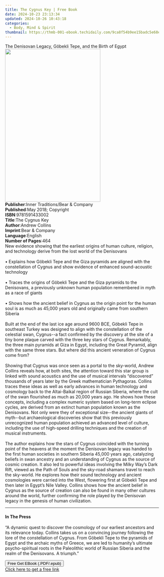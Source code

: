 ```yaml
---
title: The Cygnus Key | Free Book
date: 2024-10-23 23:13:34
updated: 2024-10-26 10:43:18
categories:
  - Body, Mind & Spirit
thumbnail: https://thmb-001-ebook.techidaily.com/9ca8f54b9ee15badc5e68ef882fca80498fb95a8e2f661448c0defc7a3e9a00a.jpg
---
```

<main id="book-container">
  <div class="flex flex-col">
    <div class="book-brief flex-1 py-6 px-4 sm:p-6 md:py-10 md:px-8">
      <!-- brief-->
      <div class="book-brief-main">
        The Denisovan Legacy, Göbekli Tepe, and the Birth of Egypt
      </div>
    </div>
    <div
      class="book-meta-info flex-1 grid gap-4 col-start-1 col-end-3 row-start-1 sm:mb-6 sm:grid-cols-4 lg:gap-6 lg:col-start-2 lg:row-end-6 lg:row-span-6 lg:mb-0"
    >
      <div
        class="book-meta-info-left place-content-center mt-4 p-4 text-sm leading-6 col-start-2 col-span-2 dark:text-slate-400"
      >
        <img
          class="w-full h-500 object-cover rounded-lg sm:h-255 sm:col-span-2 lg:col-span-full"
          src="https://img-001-ebook.techidaily.com/7bbf2fee6af72c082d7be6e78846b353278956374e58c0b899b546385d1c2f92.jpg"
          alt=""
          width="312"
          height="500"
        />
      </div>
      <div
        class="book-meta-info-right mt-2 col-start-1 row-start-2 col-span-3 self-center"
      >
        <!-- meta data  -->
        <div class="flex flex-col px-4 md:px-8">
          <div class="flex-1">
            <strong>Publisher</strong>:<span class="px-2"
              >Inner Traditions/Bear &amp; Company</span
            >
          </div>
          <div class="flex-1">
            <strong>Published</strong>:<span class="px-2"
              >May 2018; Copyright</span
            >
          </div>
          <div class="flex-1">
            <strong>ISBN</strong>:<span class="px-2">9781591433002</span>
          </div>
          <div class="flex-1">
            <strong>Title</strong>:<span class="px-2">The Cygnus Key</span>
          </div>
          <div class="flex-1">
            <strong>Author</strong>:<span class="px-2">Andrew Collins</span>
          </div>
          <div class="flex-1">
            <strong>Imprint</strong>:<span class="px-2"
              >Bear &amp; Company</span
            >
          </div>
          <div class="flex-1">
            <strong>Language</strong>:<span class="px-2">English</span>
          </div>
          <div class="flex-1">
            <strong>Number of Pages</strong>:<span class="px-2">464</span>
          </div>
        </div>
      </div>
    </div>
    <div class="book-description flex-1 py-6 px-4 sm:p-6 md:py-10 md:px-8">
      <div class="book-description-main">
        <div accordion-content="" id="description">
          New evidence showing that the earliest origins of human culture,
          religion, and technology derive from the lost world of the Denisovans
          <br /><br />• Explains how Göbekli Tepe and the Giza pyramids are
          aligned with the constellation of Cygnus and show evidence of enhanced
          sound-acoustic technology <br /><br />• Traces the origins of Göbekli
          Tepe and the Giza pyramids to the Denisovans, a previously unknown
          human population remembered in myth as a race of giants <br /><br />•
          Shows how the ancient belief in Cygnus as the origin point for the
          human soul is as much as 45,000 years old and originally came from
          southern Siberia <br /><br />Built at the end of the last ice age
          around 9600 BCE, Göbekli Tepe in southeast Turkey was designed to
          align with the constellation of the celestial swan, Cygnus--a fact
          confirmed by the discovery at the site of a tiny bone plaque carved
          with the three key stars of Cygnus. Remarkably, the three main
          pyramids at Giza in Egypt, including the Great Pyramid, align with the
          same three stars. But where did this ancient veneration of Cygnus come
          from? <br /><br />Showing that Cygnus was once seen as a portal to the
          sky-world, Andrew Collins reveals how, at both sites, the attention
          toward this star group is linked with sound acoustics and the use of
          musical intervals “discovered” thousands of years later by the Greek
          mathematician Pythagoras. Collins traces these ideas as well as early
          advances in human technology and cosmology back to the Altai-Baikal
          region of Russian Siberia, where the cult of the swan flourished as
          much as 20,000 years ago. He shows how these concepts, including a
          complex numeric system based on long-term eclipse cycles, are derived
          from an extinct human population known as the Denisovans. Not only
          were they of exceptional size--the ancient giants of myth--but
          archaeological discoveries show that this previously unrecognized
          human population achieved an advanced level of culture, including the
          use of high-speed drilling techniques and the creation of musical
          instruments. <br /><br />The author explains how the stars of Cygnus
          coincided with the turning point of the heavens at the moment the
          Denisovan legacy was handed to the first human societies in southern
          Siberia 45,000 years ago, catalyzing beliefs in swan ancestry and an
          understanding of Cygnus as the source of cosmic creation. It also led
          to powerful ideas involving the Milky Way’s Dark Rift, viewed as the
          Path of Souls and the sky-road shamans travel to reach the sky-world.
          He explores how their sound technology and ancient cosmologies were
          carried into the West, flowering first at Göbekli Tepe and then later
          in Egypt’s Nile Valley. Collins shows how the ancient belief in Cygnus
          as the source of creation can also be found in many other cultures
          around the world, further confirming the role played by the Denisovan
          legacy in the genesis of human civilization.
        </div>
        <div class="accordion-fader"></div>
      </div>
    </div>
    <div class="book-excerpts flex-1 py-6 px-4 sm:p-6 md:py-10 md:px-8">
      <!-- excerpts-->
      <div class="book-excerpts-main">
        <hr />
        <h4 class="placeholder placeholder-heading">
          <span>In The Press</span>
        </h4>
        <p>
          “A dynamic quest to discover the cosmology of our earliest ancestors
          and its relevance today. Collins takes us on a convincing journey
          following the lore of the constellation of Cygnus. From Göbekli Tepe
          to the pyramids of Egypt and the archaic myths of Greece, we are led
          to humanity’s ultimate psycho-spiritual roots in the Paleolithic world
          of Russian Siberia and the realm of the Denisovans. A triumph.”
        </p>
      </div>
    </div>
    <div
      class="book-about-author flex-1 py-6 px-4 sm:p-6 md:py-10 md:px-8"
    ></div>
    <div class="book-free-get flex-1 py-6 px-4 sm:p-6 md:py-10 md:px-8">
      <button
        id="btn-free-get"
        class="bg-blue-500 hover:bg-blue-700 text-white font-bold py-2 px-4 rounded"
      >
        Free Get EBook (.PDF/.epub)
      </button>
      <div id="countdown-display" class="px-2 text-lg mt-2"></div>
      <a
        id="free-link"
        class="hidden bg-blue-500 hover:bg-blue-700 text-white font-bold py-2 px-4 rounded"
        href="https://www.ebooks.com/en-us/book/95856049/the-cygnus-key/andrew-collins/"
        target="_blank"
        >Click here to get a free link</a
      >
    </div>
    <script>
      let countdownTime = 0;
      let countdownInterval = null;
      document
        .getElementById('btn-free-get')
        .addEventListener('click', startCountdown);
      function startCountdown() {
        countdownTime = new Date().getTime() + 60000 * 3;
        countdownInterval = setInterval(updateCountdown, 1000);
        document.getElementById('btn-free-get').disabled = true;
        document
          .getElementById('btn-free-get')
          .classList.add('bg-gray-500', 'cursor-not-allowed');
      }
      function updateCountdown() {
        let currentTime = new Date().getTime();
        let timeLeft = countdownTime - currentTime;
        let secondsLeft = Math.floor(timeLeft / 1000);
        document.getElementById('countdown-display').innerHTML =
          `Remaining time: ${secondsLeft} seconds.`;
        if (secondsLeft <= 0) {
          clearInterval(countdownInterval);
          document.getElementById('btn-free-get').classList.add('hidden');
          document.getElementById('free-link').classList.remove('hidden');
          document.getElementById('countdown-display').innerHTML = '';
        }
      }
    </script>
  </div>
</main>
